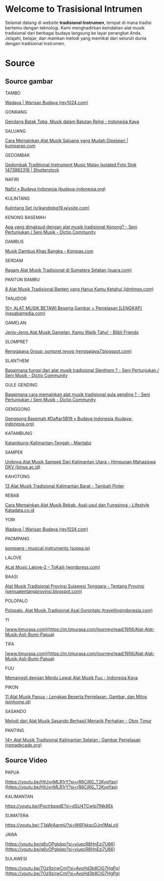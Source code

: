 # Welcome to Trasisional Intrumen

Selamat datang di website **tradisional Instrumen**, tempat di mana tradisi bertemu dengan teknologi. Kami menghadirkan keindahan alat musik tradisional dari berbagai budaya langsung ke layar perangkat Anda. Jelajahi, belajar, dan mainkan melodi yang memikat dari seluruh dunia dengan tradisional Instrumen.


# Source



## Source gambar

TAMBO

[Wadaya | Warisan Budaya (rey1024.com)](http://wadaya.rey1024.com/budaya/detail/tambo-1)

  

GONRANG

[Gendang Batak Toba, Musik dalam Balutan Religi - Indonesia Kaya](https://indonesiakaya.com/pustaka-indonesia/gordang-gendangnya-suku-batak-toba/)

  

SALUANG

[Cara Memainkan Alat Musik Saluang yang Mudah Dipelajari | kumparan.com](https://kumparan.com/berita-update/cara-memainkan-alat-musik-saluang-yang-mudah-dipelajari-1wOOQTgpyIA)

  

GEDOMBAK

[Gedombak Traditional Instrument Music Malay Isolated Foto Stok 1473982316 | Shutterstock](https://www.shutterstock.com/id/image-photo/gedombak-traditional-instrument-music-malay-isolated-1473982316)

  

NAFIRI

[Nafiri » Budaya Indonesia (budaya-indonesia.org)](https://budaya-indonesia.org/Nafiri)

  

KULINTANG

[Kulintang Set (srikandipbg19.wixsite.com)](https://srikandipbg19.wixsite.com/srikandi/product-page/kulintang-set)

  

KENONG BASEMAH

[Apa yang dimaksud dengan alat musik tradisional Kenong? - Seni Pertunjukan / Seni Musik - Dictio Community](https://www.dictio.id/t/apa-yang-dimaksud-dengan-alat-musik-tradisional-kenong/52630)

  

DAMBUS

[Musik Dambus Khas Bangka - Kompas.com](https://amp.kompas.com/nasional/read/2010/07/27/07130690/oasemata20air)

  

SERDAM

[Ragam Alat Musik Tradisional di Sumatera Selatan (suara.com)](https://sumsel.suara.com/read/2023/12/09/135235/ragam-alat-musik-tradisional-di-sumatera-selatan)

  

PANTUN BAMBU

[8 Alat Musik Tradisional Banten yang Harus Kamu Ketahui (idntimes.com)](https://banten.idntimes.com/life/education/idn-times-hyperlocal/alat-musik-tradisional-banten-yang-harus-kamu-ketahui)

  

TANJIDOR

[10+ ALAT MUSIK BETAWI Beserta Gambar + Penjelasan [LENGKAP] (nesabamedia.com)](https://www.nesabamedia.com/alat-musik-betawi/)

  

GAMELAN

[Jenis-Jenis Alat Musik Gamelan, Kamu Wajib Tahu! - Blibli Friends](https://www.blibli.com/friends/blog/alat-musik-gamelan-16/)

  

SLOMPRET

[Renggajaya Group: sompret reyog (renggajaya7.blogspot.com)](https://renggajaya7.blogspot.com/2014/08/sompret-reyog.html)

  

SLANTHEM

[Bagaimana fungsi dari alat musik tradisional Slenthem ? - Seni Pertunjukan / Seni Musik - Dictio Community](https://www.dictio.id/t/bagaimana-fungsi-dari-alat-musik-tradisional-slenthem/76138)

  

GULE GENDING

[Bagaimana cara memainkan alat musik tradisional gula gending ? - Seni Pertunjukan / Seni Musik - Dictio Community](https://www.dictio.id/t/bagaimana-cara-memainkan-alat-musik-tradisional-gula-gending/59401)

  

GENGGONG

[Genggong Basemah #DaftarSB19 » Budaya Indonesia (budaya-indonesia.org)](https://budaya-indonesia.org/Genggong-Basemah-DaftarSB19)

  

KATAMBUNG

[Katambung-Kalimantan-Tengah - Mantabz](https://www.mantabz.com/alat-musik-tradisional-khas-kalimantan-tengah/katambung-kalimantan-tengah/)

  

SAMPEK

[Uniknya Alat Musik Sampek Dari Kalimantan Utara – Himpunan Mahasiswa DKV (binus.ac.id)](https://student-activity.binus.ac.id/himdkv/2021/07/uniknya-alat-musik-tradisional-kalimantan-utara-sampek-2/)

  

KAHOTONG

[13 Alat Musik Tradisional Kalimantan Barat - Tambah Pinter](https://tambahpinter.com/alat-musik-kalimantan-barat/)

  

REBAB

[Cara Memainkan Alat Musik Rebab, Asal-usul dan Fungsinya - Lifestyle Katadata.co.id](https://katadata.co.id/safrezi/berita/61a4eeaca021c/cara-memainkan-alat-musik-rebab-asal-usul-dan-fungsinya)

  

YORI

[Wadaya | Warisan Budaya (rey1024.com)](http://wadaya.rey1024.com/budaya/detail/alat-musik-tradisional-sulawesi-tengah-yori-1)

  

PAOMPANG

[pompang : musical instruments (suppa.jp)](https://digitalstamp.suppa.jp/musical_instruments_p/pompang.html)

  

LALOVE

[ALat Music Lalove-2 – ToKaili (wordpress.com)](https://lyrictokaili.wordpress.com/2020/03/15/alat-musik-tradisional-palu/alat-music-lalove-2-2/)

  

BAASI

[Alat Musik Tradisional Provinsi Sulawesi Tenggara - Tentang Provinsi (semuatentangprovinsi.blogspot.com)](https://semuatentangprovinsi.blogspot.com/2016/08/alat-musik-tradisional-provinsi-sulawesi-tenggara.html)

  

POLOPALO

[Polopalo, Alat Musik Tradisional Asal Gorontalo (travellingindonesia.com)](https://travellingindonesia.com/polopalo-alat-musik-tradisional-asal-gorontalo)

  

YI

[www.timurasa.com](https://m.timurasa.com/journey/read/1956/Alat-Alat-Musik-Asli-Bumi-Papua)

  

TIFA

[www.timurasa.com](https://m.timurasa.com/journey/read/1956/Alat-Alat-Musik-Asli-Bumi-Papua)

  

FUU

[Memanggil dengan Merdu Lewat Alat Musik Fuu - Indonesia Kaya](https://indonesiakaya.com/pustaka-indonesia/fuu-alat-musik-pemanggil-masyarakat-di-papua/)

PIKON

[11 Alat Musik Papua - Lengkap Beserta Penjelasan, Gambar, dan Mitos (pinhome.id)](https://lifestyle.pinhome.id/blog/alat-musik-papua/)

  

SASANDO

[Melodi dari Alat Musik Sasando Berhasil Menarik Perhatian - Obor Timur](https://www.obortimur.com/gaya-hidup/1783171730/melodi-dari-alat-musik-sasando-berhasil-menarik-perhatian)

  

PANTING

[14+ Alat Musik Tradisional Kalimantan Selatan : Gambar Penjelasan (romadecade.org)](https://www.romadecade.org/alat-musik-tradisional-kalimantan-selatan/#!)



## Source Video

PAPUA

[https://youtu.be/HtUxnMLR1rY?si=rR6CjRG_T2KypYap](https://youtu.be/HtUxnMLR1rY?si=rR6CjRG_T2KypYap)

  

KALIMANTAN

https://youtu.be/iPoctrbpqdE?si=dSU4TCwIp7lNk8Ek

  

SUMATERA

https://youtu.be/-T1aWrAarmU?si=W6FkkscDJm1MaLoV

  

JAWA

[https://youtu.be/q6yOPglslqo?si=yiuecR8HnEzi7U66](https://youtu.be/q6yOPglslqo?si=yiuecR8HnEzi7U66)

  

SULAWESI

[https://youtu.be/7Oz9zirwCmI?si=AvoHd3b8CIG7HgPq](https://youtu.be/7Oz9zirwCmI?si=AvoHd3b8CIG7HgPq)
